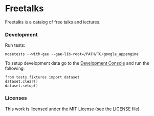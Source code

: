Freetalks
=========

Freetalks is a catalog of free talks and lectures.

### Development

Run tests:

    nosetests --with-gae --gae-lib-root=/PATH/TO/google_appengine

To setup development data go to the [Development Console][console] and run the following:

    from tests.fixtures import dataset
    dataset.clear()
    dataset.setup()

### Licenses

This work is licensed under the MIT License (see the LICENSE file).

[console]: http://localhost:8080/_ah/admin/interactive
